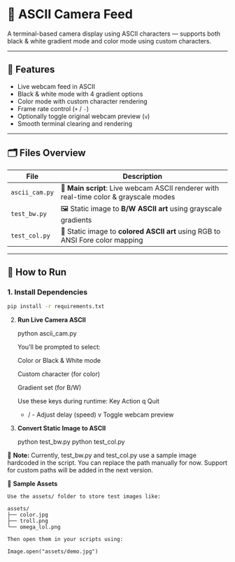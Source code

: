 # 🎥 ASCII Camera Feed

A terminal-based camera display using ASCII characters — supports both black & white gradient mode and color mode using custom characters.

---

## 🚀 Features

- Live webcam feed in ASCII
- Black & white mode with 4 gradient options
- Color mode with custom character rendering
- Frame rate control (`+` / `-`)
- Optionally toggle original webcam preview (`v`)
- Smooth terminal clearing and rendering

---

## 🗂️ Files Overview

| File           | Description |
|----------------|-------------|
| `ascii_cam.py` | 🔴 **Main script**: Live webcam ASCII renderer with real-time color & grayscale modes |
| `test_bw.py`   | 🖼️ Static image to **B/W ASCII art** using grayscale gradients |
| `test_col.py`  | 🎨 Static image to **colored ASCII art** using RGB to ANSI Fore color mapping |

---

## 🔧 How to Run

### 1. Install Dependencies

```bash
pip install -r requirements.txt
```

2. **Run Live Camera ASCII**

    python ascii_cam.py

    You’ll be prompted to select:

    Color or Black & White mode

    Custom character (for color)

    Gradient set (for B/W)

    Use these keys during runtime:
    Key	Action
    q	Quit
    + / -	Adjust delay (speed)
    v	Toggle webcam preview

3. **Convert Static Image to ASCII**

    python test_bw.py
    python test_col.py

📌 **Note:** Currently, test_bw.py and test_col.py use a sample image hardcoded in the script. You can replace the path manually for now. Support for custom paths will be added in the next version.

🧪 **Sample Assets**

    Use the assets/ folder to store test images like:

    assets/
    ├── color.jpg
    ├── troll.png
    └── omega_lol.png

    Then open them in your scripts using:

    Image.open("assets/demo.jpg")